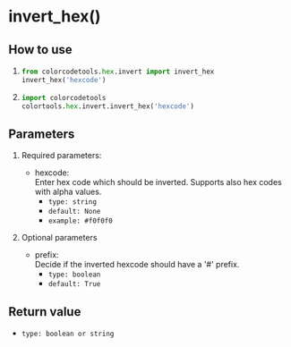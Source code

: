 # invert_hex()

## How to use

1. ```python
   from colorcodetools.hex.invert import invert_hex
   invert_hex('hexcode')
   ```
2. ```python
   import colorcodetools
   colortools.hex.invert.invert_hex('hexcode')
   ```

## Parameters

1. Required parameters:

   - hexcode:  
      Enter hex code which should be inverted. Supports also hex codes with alpha values.
     - `type: string`
     - `default: None`
     - `example: #f0f0f0`

2. Optional parameters
   - prefix:  
     Decide if the inverted hexcode should have a '#' prefix.
     - `type: boolean`
     - `default: True`

## Return value

- `type: boolean or string`
